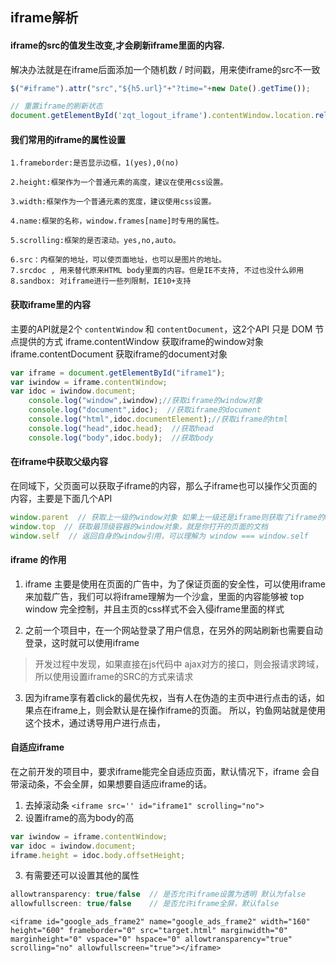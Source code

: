 ## iframe解析

#### iframe的src的值发生改变,才会刷新iframe里面的内容.
解决办法就是在iframe后面添加一个随机数 / 时间戳，用来使iframe的src不一致
```js
$("#iframe").attr("src","${h5.url}"+"?time="+new Date().getTime());

// 重置iframe的刷新状态
document.getElementById('zqt_logout_iframe').contentWindow.location.reload(true);
```

#### 我们常用的iframe的属性设置
```shell
1.frameborder:是否显示边框，1(yes),0(no)

2.height:框架作为一个普通元素的高度，建议在使用css设置。

3.width:框架作为一个普通元素的宽度，建议使用css设置。

4.name:框架的名称，window.frames[name]时专用的属性。

5.scrolling:框架的是否滚动。yes,no,auto。

6.src：内框架的地址，可以使页面地址，也可以是图片的地址。
7.srcdoc , 用来替代原来HTML body里面的内容。但是IE不支持, 不过也没什么卵用
8.sandbox: 对iframe进行一些列限制，IE10+支持
```

#### 获取iframe里的内容
主要的API就是2个 `contentWindow` 和 `contentDocument`，这2个API 只是 DOM 节点提供的方式
iframe.contentWindow 获取iframe的window对象
iframe.contentDocument 获取iframe的document对象

```js
var iframe = document.getElementById("iframe1");
var iwindow = iframe.contentWindow;
var idoc = iwindow.document;
    console.log("window",iwindow);//获取iframe的window对象
    console.log("document",idoc);  //获取iframe的document
    console.log("html",idoc.documentElement);//获取iframe的html
    console.log("head",idoc.head);  //获取head
    console.log("body",idoc.body);  //获取body
```

#### 在iframe中获取父级内容
在同域下，父页面可以获取子iframe的内容，那么子iframe也可以操作父页面的内容，主要是下面几个API
```js
window.parent  // 获取上一级的window对象 如果上一级还是iframe则获取了iframe的window对象
window.top  // 获取最顶级容器的window对象，就是你打开的页面的文档
window.self  // 返回自身的window引用，可以理解为 window === window.self
```

#### iframe 的作用
1. iframe 主要是使用在页面的广告中，为了保证页面的安全性，可以使用iframe来加载广告，我们可以将iframe理解为一个沙盒，里面的内容能够被 top window 完全控制，并且主页的css样式不会入侵iframe里面的样式

2. 之前一个项目中，在一个网站登录了用户信息，在另外的网站刷新也需要自动登录，这时就可以使用iframe
> 开发过程中发现，如果直接在js代码中 ajax对方的接口，则会报请求跨域，所以使用设置iframe的SRC的方式来请求

3. 因为iframe享有着click的最优先权，当有人在伪造的主页中进行点击的话，如果点在iframe上，则会默认是在操作iframe的页面。 所以，钓鱼网站就是使用这个技术，通过诱导用户进行点击，

#### 自适应iframe
在之前开发的项目中，要求iframe能完全自适应页面，默认情况下，iframe 会自带滚动条，不会全屏，如果想要自适应iframe的话。
1. 去掉滚动条 `<iframe src='' id="iframe1" scrolling="no">`
2. 设置iframe的高为body的高
```js
var iwindow = iframe.contentWindow;
var idoc = iwindow.document;
iframe.height = idoc.body.offsetHeight;
```
3. 有需要还可以设置其他的属性  
```js
allowtransparency: true/false  // 是否允许iframe设置为透明 默认为false
allowfullscreen: true/false    // 是否允许iframe全屏，默认false
```

`<iframe id="google_ads_frame2" name="google_ads_frame2" width="160" height="600" frameborder="0" src="target.html" marginwidth="0" marginheight="0" vspace="0" hspace="0" allowtransparency="true" scrolling="no" allowfullscreen="true"></iframe>`
